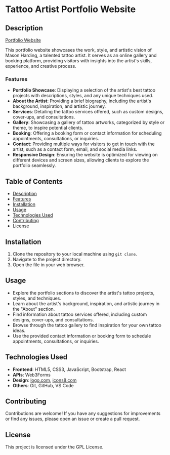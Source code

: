 # Tattoo Artist Portfolio Website

## Description

[Portfolio Website](https://macetattoo.netlify.app/)

This portfolio website showcases the work, style, and artistic vision of Mason Harding, a talented tattoo artist. It serves as an online gallery and booking platform, providing visitors with insights into the artist's skills, experience, and creative process.

### Features
- **Portfolio Showcase**: Displaying a selection of the artist's best tattoo projects with descriptions, styles, and any unique techniques used.
- **About the Artist**: Providing a brief biography, including the artist's background, inspiration, and artistic journey.
- **Services**: Detailing the tattoo services offered, such as custom designs, cover-ups, and consultations.
- **Gallery**: Showcasing a gallery of tattoo artworks, categorized by style or theme, to inspire potential clients.
- **Booking**: Offering a booking form or contact information for scheduling appointments, consultations, or inquiries.
- **Contact**: Providing multiple ways for visitors to get in touch with the artist, such as a contact form, email, and social media links.
- **Responsive Design**: Ensuring the website is optimized for viewing on different devices and screen sizes, allowing clients to explore the portfolio seamlessly.

## Table of Contents
- [Description](#description)
- [Features](#features)
- [Installation](#installation)
- [Usage](#usage)
- [Technologies Used](#technologies-used)
- [Contributing](#contributing)
- [License](#license)

## Installation
1. Clone the repository to your local machine using `git clone`.
2. Navigate to the project directory.
3. Open the file in your web browser.

## Usage
- Explore the portfolio sections to discover the artist's tattoo projects, styles, and techniques.
- Learn about the artist's background, inspiration, and artistic journey in the "About" section.
- Find information about tattoo services offered, including custom designs, cover-ups, and consultations.
- Browse through the tattoo gallery to find inspiration for your own tattoo ideas.
- Use the provided contact information or booking form to schedule appointments, consultations, or inquiries.

## Technologies Used
- **Frontend**: HTML5, CSS3, JavaScript, Bootstrap, React
- **APIs**: Web3Forms
- **Design**: [logo.com](https://logo.com), [icons8.com](https://icons8.com)
- **Others**: Git, GitHub, VS Code

## Contributing
Contributions are welcome! If you have any suggestions for improvements or find any issues, please open an issue or create a pull request.

## License
This project is licensed under the GPL License.
